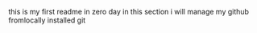this is my first readme in zero day in this section i will manage my github fromlocally installed git
